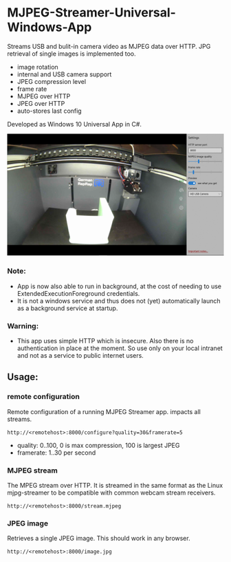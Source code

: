 # MJPEG-Streamer-Universal-Windows-App
Streams USB and bulit-in camera video as MJPEG data over HTTP. JPG retrieval of single images is implemented too.
* image rotation
* internal and USB camera support
* JPEG compression level
* frame rate
* MJPEG over HTTP
* JPEG over HTTP
* auto-stores last config

Developed as Windows 10 Universal App in C#. 

![screenshot](screenshot.png)

### Note:
* App is now also able to run in background, at the cost of needing to use ExtendedExecutionForeground credentials.
* It is not a windows service and thus does not (yet) automatically launch as a background service at startup.

### Warning:
* This app uses simple HTTP which is insecure. Also there is no authentication in place at the moment. 
So use only on your local intranet and not as a service to public internet users.

## Usage:

### remote configuration 
Remote configuration of a running MJPEG Streamer app. impacts all streams.
```http
http://<remotehost>:8000/configure?quality=30&framerate=5
```

* quality: 0..100, 0 is max compression, 100 is largest JPEG
* framerate: 1..30 per second

### MJPEG stream
The MPEG stream over HTTP. It is streamed in the same format as the Linux mjpg-streamer to be compatible with common webcam stream receivers.
```http
http://<remotehost>:8000/stream.mjpeg
```

### JPEG image
Retrieves a single JPEG image. This should work in any browser.
```http
http://<remotehost>:8000/image.jpg
```





